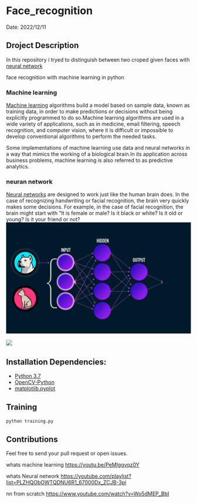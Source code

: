# Face_recognition

Date: 2022/12/11

## Droject Description 
In this repository i tryed to distinguish between two croped given faces with [neural network](https://youtube.com/playlist?list=PLZHQObOWTQDNU6R1_67000Dx_ZCJB-3pi) 

face recognition with machine learning in python

### Machine learning
[Machine learning](https://youtu.be/PeMlggyqz0Y) algorithms build a model based on sample data, known as training data, in order to make predictions or decisions without being explicitly programmed to do so.Machine learning algorithms are used in a wide variety of applications, such as in medicine, email filtering, speech recognition, and computer vision, where it is difficult or impossible to develop conventional algorithms to perform the needed tasks.

Some implementations of machine learning use data and neural networks in a way that mimics the working of a biological brain.In its application across business problems, machine learning is also referred to as predictive analytics.

### neuran network
[Neural networks](https://youtube.com/playlist?list=PLZHQObOWTQDNU6R1_67000Dx_ZCJB-3pi) are designed to work just like the human brain does. In the case of recognizing handwriting or facial recognition, the brain very quickly makes some decisions. For example, in the case of facial recognition, the brain might start with “It is female or male? Is it black or white? Is it old or young? Is it your friend or not?
![](nural-network-banner-dog-cat.gif)

<img src="https://encrypted-tbn0.gstatic.com/images?q=tbn:ANd9GcS76XzPE5uIaU7xoEL2BDl5hcoG_d2vc6nOmAZ7fA9xMsFDv-udYjmSHMycTZ8krB4jMss&usqp=CAU" width="600">

## Installation Dependencies:

* [Python 3.7](https://www.python.org/downloads/)
* [OpenCV-Python](https://packaging.python.org/en/latest/tutorials/installing-packages/)
* [matplotlib.pyplot](https://packaging.python.org/en/latest/tutorials/installing-packages/)

## Training
```
python training.py
```

## Contributions
Feel free to send your pull request or open issues.

whats machine learning 
   https://youtu.be/PeMlggyqz0Y

whats Neural network 
    https://youtube.com/playlist?list=PLZHQObOWTQDNU6R1_67000Dx_ZCJB-3pi

nn from scratch 
    https://www.youtube.com/watch?v=Wo5dMEP_BbI
